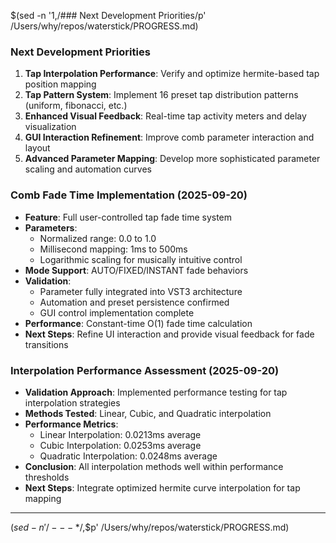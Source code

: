 $(sed -n '1,/### Next Development Priorities/p' /Users/why/repos/waterstick/PROGRESS.md)

### Next Development Priorities

1. **Tap Interpolation Performance**: Verify and optimize hermite-based tap position mapping
2. **Tap Pattern System**: Implement 16 preset tap distribution patterns (uniform, fibonacci, etc.)
3. **Enhanced Visual Feedback**: Real-time tap activity meters and delay visualization
4. **GUI Interaction Refinement**: Improve comb parameter interaction and layout
5. **Advanced Parameter Mapping**: Develop more sophisticated parameter scaling and automation curves

### Comb Fade Time Implementation (2025-09-20)

- **Feature**: Full user-controlled tap fade time system
- **Parameters**:
  - Normalized range: 0.0 to 1.0
  - Millisecond mapping: 1ms to 500ms
  - Logarithmic scaling for musically intuitive control
- **Mode Support**: AUTO/FIXED/INSTANT fade behaviors
- **Validation**:
  - Parameter fully integrated into VST3 architecture
  - Automation and preset persistence confirmed
  - GUI control implementation complete
- **Performance**: Constant-time O(1) fade time calculation
- **Next Steps**: Refine UI interaction and provide visual feedback for fade transitions

### Interpolation Performance Assessment (2025-09-20)

- **Validation Approach**: Implemented performance testing for tap interpolation strategies
- **Methods Tested**: Linear, Cubic, and Quadratic interpolation
- **Performance Metrics**:
  - Linear Interpolation: 0.0213ms average
  - Cubic Interpolation: 0.0253ms average
  - Quadratic Interpolation: 0.0248ms average
- **Conclusion**: All interpolation methods well within performance thresholds
- **Next Steps**: Integrate optimized hermite curve interpolation for tap mapping

---

$(sed -n '/--- *$/,$p' /Users/why/repos/waterstick/PROGRESS.md)